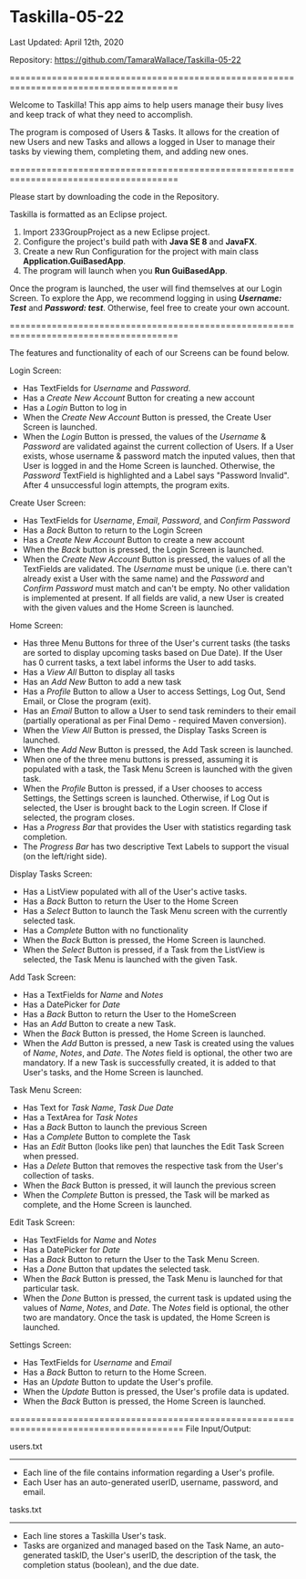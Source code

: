 # Taskilla-05-22

Last Updated: April 12th, 2020

Repository: https://github.com/TamaraWallace/Taskilla-05-22

======================================================================================

Welcome to Taskilla! This app aims to help users manage their busy lives and keep track of what they need to accomplish.

The program is composed of Users & Tasks. It allows for the creation of new Users and new Tasks and allows a logged in User to manage their tasks by viewing them, completing them, and adding new ones.

======================================================================================

Please start by downloading the code in the Repository.


Taskilla is formatted as an Eclipse project.
  1. Import 233GroupProject as a new Eclipse project.
  2. Configure the project's build path with **Java SE 8** and **JavaFX**.
  3. Create a new Run Configuration for the project with main class **Application.GuiBasedApp**.
  4. The program will launch when you **Run GuiBasedApp**.
  
Once the program is launched, the user will find themselves at our Login Screen. To explore the App, we recommend logging in using ***Username: Test*** and ***Password: test***. Otherwise, feel free to create your own account.

======================================================================================

The features and functionality of each of our Screens can be found below.

Login Screen:
  - Has TextFields for *Username* and *Password*.
  - Has a *Create New Account* Button for creating a new account
  - Has a *Login* Button to log in
  - When the *Create New Account* Button is pressed, the Create User Screen is launched.
  - When the *Login* Button is pressed, the values of the *Username* & *Password* are validated against the current collection of Users. If a User exists, whose username & password match the inputed values, then that User is logged in and the Home Screen is launched. Otherwise, the *Password* TextField is highlighted and a Label says "Password Invalid". After 4 unsuccessful login attempts, the program exits.
  
Create User Screen:
  - Has TextFields for *Username*, *Email*, *Password*, and *Confirm Password*
  - Has a *Back* Button to return to the Login Screen
  - Has a *Create New Account* Button to create a new account
  - When the *Back* button is pressed, the Login Screen is launched.
  - When the *Create New Account* Button is pressed, the values of all the TextFields are validated. The *Username* must be unique (i.e. there can't already exist a User with the same name) and the *Password* and *Confirm Password* must match and can't be empty. No other validation is implemented at present. If all fields are valid, a new User is created with the given values and the Home Screen is launched.
  
Home Screen:
  - Has three Menu Buttons for three of the User's current tasks (the tasks are sorted to display upcoming tasks based on Due Date). If the User has 0 current tasks, a text label informs the User to add tasks.
  - Has a *View All* Button to display all tasks
  - Has an *Add New* Button to add a new task
  - Has a *Profile* Button to allow a User to access Settings, Log Out, Send Email, or Close the program (exit).
  - Has an *Email* Button to allow a User to send task reminders to their email (partially operational as per Final Demo - required Maven conversion).
  - When the *View All* Button is pressed, the Display Tasks Screen is launched.
  - When the *Add New* Button is pressed, the Add Task screen is launched.
  - When one of the three menu buttons is pressed, assuming it is populated with a task, the Task Menu Screen is launched with the given task.
  - When the *Profile* Button is pressed, if a User chooses to access Settings, the Settings screen is launched. Otherwise, if Log Out is selected, the User is brought back to the Login screen. If Close if selected, the program closes. 
  - Has a *Progress Bar* that provides the User with statistics regarding task completion. 
  - The *Progress Bar* has two descriptive Text Labels to support the visual (on the left/right side).

Display Tasks Screen:
  - Has a ListView populated with all of the User's active tasks.
  - Has a *Back* Button to return the User to the Home Screen
  - Has a *Select* Button to launch the Task Menu screen with the currently selected task.
  - Has a *Complete* Button with no functionality
  - When the *Back* Button is pressed, the Home Screen is launched.
  - When the *Select* Button is pressed, if a Task from the ListView is selected, the Task Menu is launched with the given Task.
  
Add Task Screen:
  - Has a TextFields for *Name* and *Notes*
  - Has a DatePicker for *Date*
  - Has a *Back* Button to return the User to the HomeScreen
  - Has an *Add* Button to create a new Task.
  - When the *Back* Button is pressed, the Home Screen is launched.
  - When the *Add* Button is pressed, a new Task is created using the values of *Name*, *Notes*, and *Date*. The *Notes* field is optional, the other two are mandatory. If a new Task is successfully created, it is added to that User's tasks, and the Home Screen is launched.
  
Task Menu Screen:
  - Has Text for *Task Name*, *Task Due Date*
  - Has a TextArea for *Task Notes*
  - Has a *Back* Button to launch the previous Screen
  - Has a *Complete* Button to complete the Task
  - Has an *Edit* Button (looks like pen) that launches the Edit Task Screen when pressed.
  - Has a *Delete* Button that removes the respective task from the User's collection of tasks. 
  - When the *Back* Button is pressed, it will launch the previous screen
  - When the *Complete* Button is pressed, the Task will be marked as complete, and the Home Screen is launched.

Edit Task Screen:
  - Has TextFields for *Name* and *Notes*
  - Has a DatePicker for *Date*
  - Has a *Back* Button to return the User to the Task Menu Screen.
  - Has a *Done* Button that updates the selected task.
  - When the *Back* Button is pressed, the Task Menu is launched for that particular task.
  - When the *Done* Button is pressed, the current task is updated using the values of *Name*, *Notes*, and *Date*. The *Notes* field is optional, the other two are mandatory. Once the task is updated, the Home Screen is launched.

Settings Screen:
  - Has TextFields for *Username* and *Email*
  - Has a *Back* Button to return to the Home Screen. 
  - Has an *Update* Button to update the User's profile. 
  - When the *Update* Button is pressed, the User's profile data is updated. 
  - When the *Back* Button is pressed, the Home Screen is launched. 


=======================================================================================
File Input/Output:

users.txt
_________
  - Each line of the file contains information regarding a User's profile.
  - Each User has an auto-generated userID, username, password, and email.

tasks.txt
_________
  - Each line stores a Taskilla User's task. 
  - Tasks are organized and managed based on the Task Name, an auto-generated taskID, the User's userID, the description of the task, the completion status (boolean), and the due date.

